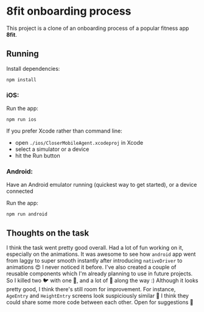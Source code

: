 # 8fit onboarding process

This project is a clone of an onboarding process of a popular fitness app **8fit**.

## Running

Install dependencies:

```
npm install
```

### iOS:

Run the app:

```
npm run ios
```

If you prefer Xcode rather than command line:

* open `./ios/CloserMobileAgent.xcodeproj` in Xcode
* select a simulator or a device
* hit the Run button

### Android:

Have an Android emulator running (quickest way to get started), or a device connected

Run the app:

```
npm run android
```

## Thoughts on the task

I think the task went pretty good overall. Had a lot of fun working on it, especially on the animations. It was awesome to see how `android` app went from laggy to super smooth instantly after introducing `nativeDriver` to animations 😍 I never noticed it before. I've also created a couple of reusable components which I'm already planning to use in future projects. So I killed two 🐦 with one 🗿, and a lot of 🐞 along the way :) Although it looks pretty good, I think there's still room for improvement. For instance, `AgeEntry` and `HeightEntry` screens look suspiciously similar 🤔 I think they could share some more code between each other. Open for suggestions 🤗
